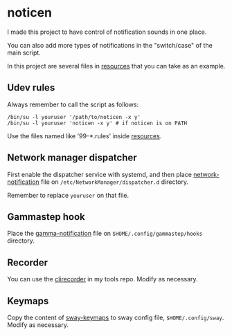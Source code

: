 # noticen

I made this project to have control of notification sounds in one place.

You can also add more types of notifications in the "switch/case" of the main script.

In this project are several files in [resources](/resources) that you can take as an example.

## Udev rules

Always remember to call the script as follows:

    /bin/su -l youruser '/path/to/noticen -x y'
    /bin/su -l youruser 'noticen -x y' # if noticen is on PATH

Use the files named like '99-*.rules' inside [resources](/resources).

## Network manager dispatcher

First enable the dispatcher service with systemd, and then place [network-notification](/resources/network-notification) file on `/etc/NetworkManager/dispatcher.d` directory.

Remember to replace `youruser` on that file.

## Gammastep hook

Place the [gamma-notification](/resources/gamma-notification) file on `$HOME/.config/gammastep/hooks` directory.

## Recorder

You can use the [clirecorder](https://github.com/manpaco/tools/blob/main/clirecorder) in my tools repo. Modify as necessary.

## Keymaps

Copy the content of [sway-keymaps](/resources/sway-keymaps) to sway config file, `$HOME/.config/sway`. Modify as necessary.
